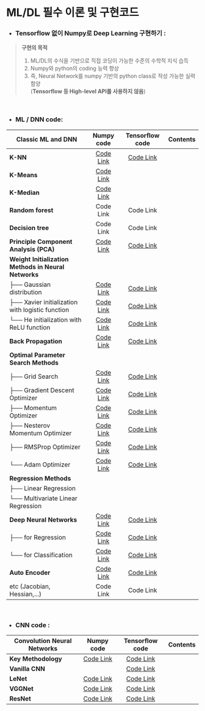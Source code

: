 # ML/DL 필수 이론 및 구현코드


- ### Tensorflow 없이 Numpy로 Deep Learning 구현하기 :<br>
> **구현의 목적**
>1. ML/DL의 수식을 기반으로 직접 코딩이 가능한 수준의 수학적 지식 습득 <br>
>2. Numpy와 python의 coding 능력 향상 <br>
>3. 즉, Neural Network를 numpy 기반의 python class로 작성 가능한 실력함양<br> 
    (**Tensorflow 등 High-level API를 사용하지 않음**)

<br>

- ### ML / DNN code: <br>

| Classic ML and DNN | Numpy code | Tensorflow code | Contents |
|---|:---:|:---:|:---:|
| __K-NN__ | [Code Link](https://github.com/Deepstroy/resume/blob/master/Machine%20Learning%20Algorithm%20(KNN%2C%20Kmeans%2C%20DNN%2C%20CNN%2C%20RNN%2C%20etc...)/K-NN/KNN_numpy.ipynb) | [Code Link](https://github.com/Deepstroy/resume/blob/master/Machine%20Learning%20Algorithm%20(KNN%2C%20Kmeans%2C%20DNN%2C%20CNN%2C%20RNN%2C%20etc...)/K-NN/KNN_tensorflow.ipynb) ||
| **K-Means** | [Code Link](https://github.com/Deepstroy/resume/blob/master/Machine%20Learning%20Algorithm%20(KNN%2C%20Kmeans%2C%20DNN%2C%20CNN%2C%20RNN%2C%20etc...)/K-Means/K_means_numpy.ipynb) |  ||
| **K-Median** | [Code Link](https://github.com/Deepstroy/resume/blob/master/Machine%20Learning%20Algorithm%20(KNN%2C%20Kmeans%2C%20DNN%2C%20CNN%2C%20RNN%2C%20etc...)/K-Median/K_Median_numpy.ipynb) |  ||
| **Random forest** | Code Link | Code Link ||
| **Decision tree** | Code Link | Code Link ||
| **Principle Component Analysis (PCA)** | [Code Link](https://github.com/Deepstroy/resume/blob/master/Machine%20Learning%20Algorithm%20(KNN%2C%20Kmeans%2C%20DNN%2C%20CNN%2C%20RNN%2C%20etc...)/Principle%20Component%20Analysis/Principle%20Component%20Analysis_numpy.ipynb) | [Code Link](https://github.com/Deepstroy/resume/blob/master/Machine%20Learning%20Algorithm%20(KNN%2C%20Kmeans%2C%20DNN%2C%20CNN%2C%20RNN%2C%20etc...)/Principle%20Component%20Analysis/Principle_Component_Analysis_tensorflow.ipynb) ||
| __Weight Initialization Methods in Neural Networks__ |  |  ||
| ├── Gaussian distribution  | [Code Link](https://google.com) | [Code Link](https://google.com) ||
| ├── Xavier initialization with logistic function | [Code Link](https://google.com) | [Code Link](https://google.com) ||
| └── He initialization with ReLU function | [Code Link](https://google.com) | [Code Link](https://google.com) ||
| __Back Propagation__  | [Code Link](https://google.com) | [Code Link](https://google.com) ||
| __Optimal Parameter Search Methods__ |  |  ||
| ├── Grid Search | [Code Link](https://google.com) | [Code Link](https://google.com) ||
| ├── Gradient Descent Optimizer | [Code Link](https://google.com) | [Code Link](https://google.com) ||
| ├── Momentum Optimizer | [Code Link](https://google.com)  | [Code Link](https://google.com)  ||
| ├── Nesterov Momentum Optimizer | [Code Link](https://google.com)  | [Code Link](https://google.com)  ||
| ├── RMSProp Optimizer | [Code Link](https://google.com)  | [Code Link](https://google.com)  ||
| └── Adam Optimizer | [Code Link](https://google.com)  | [Code Link](https://google.com)  ||
| __Regression Methods__ |   |   | |
| ├── Linear Regression |   |   | |
| └── Multivariate Linear Regression |  |  | |
| __Deep Neural Networks__ | [Code Link](https://google.com) | [Code Link](https://google.com) | |
| ├── for Regression | [Code Link](https://google.com) | [Code Link](https://google.com) | |
| └── for Classification | [Code Link](https://google.com) | [Code Link](https://google.com) | |
| **Auto Encoder** | [Code Link](https://google.com) | [Code Link](https://google.com) | |
| etc (Jacobian, Hessian,...)  | Code Link | Code Link ||
<br>

- ### CNN code : <br>
| Convolution Neural Networks | Numpy code | Tensorflow code | Contents |
|---|:---:|:---:|:---:|
| __Key Methodology__ | [Code Link](https://google.com) | [Code Link](https://google.com) | |
| __Vanilla CNN__ |  | [Code Link](https://google.com) | |
| __LeNet__ | [Code Link](https://google.com) | [Code Link](https://google.com) | |
| __VGGNet__ | [Code Link](https://google.com) | [Code Link](https://google.com) | |
| __ResNet__ | [Code Link](https://google.com) | [Code Link](https://google.com) | |
